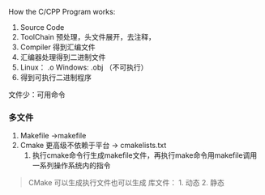 How the C/CPP Program works: 
1. Source Code 
2. ToolChain  预处理，头文件展开，去注释，
3. Compiler 得到汇编文件
4. 汇编器处理得到二进制文件
5. Linux： .o  Windows: .obj （不可执行）
6. 得到可执行二进制程序

文件少：可用命令

### 多文件

1. Makefile ->makefile
2. Cmake 更高级不依赖于平台 -> cmakelists.txt
	1. 执行cmake命令行生成makefile文件，再执行make命令用makefile调用一系列操作系统内的指令

>CMake 可以生成执行文件也可以生成
>	库文件： 1. 动态
>			2. 静态